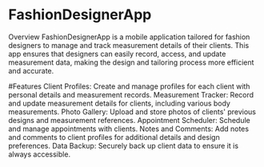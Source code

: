 # FashionDesignerApp
Overview
FashionDesignerApp is a mobile application tailored for fashion designers to manage and track measurement details of their clients. This app ensures that designers can easily record, access, and update measurement data, making the design and tailoring process more efficient and accurate.

#Features
Client Profiles: Create and manage profiles for each client with personal details and measurement records.
Measurement Tracker: Record and update measurement details for clients, including various body measurements.
Photo Gallery: Upload and store photos of clients' previous designs and measurement references.
Appointment Scheduler: Schedule and manage appointments with clients.
Notes and Comments: Add notes and comments to client profiles for additional details and design preferences.
Data Backup: Securely back up client data to ensure it is always accessible.
